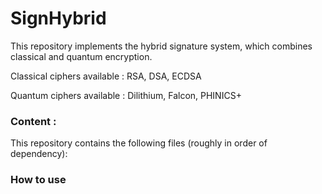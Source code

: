 # SignHybrid

This repository implements the hybrid signature system, which combines classical and quantum encryption.

Classical ciphers available : RSA, DSA, ECDSA

Quantum ciphers available : Dilithium, Falcon, PHINICS+

### Content : 

This repository contains the following files (roughly in order of dependency):


### How to use
